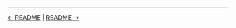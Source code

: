 

<!-- FooterStart -->
---
[← README](../../ch4_organize_jobs_with_views_folders/04_07_solution_create_folders_views/README.md) | [README →](../05_02_pipeline_as_code/README.md)
<!-- FooterEnd -->

